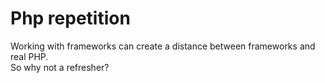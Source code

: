 # Php repetition
<p>
 Working with frameworks can create a distance between frameworks and real PHP.<br/>
 So why not a refresher?



</p>